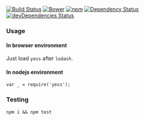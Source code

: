 [![Build Status](https://img.shields.io/travis/yivo/yess/master.svg)](https://travis-ci.org/yivo/yess)
[![Bower](https://img.shields.io/bower/v/yess.svg)]()
[![npm](https://img.shields.io/npm/v/yess.svg)](https://www.npmjs.com/package/yess)
[![Dependency Status](https://img.shields.io/david/yivo/yess.svg)](https://david-dm.org/yivo/yess)
[![devDependencies Status](https://img.shields.io/david/dev/yivo/yess.svg)](https://david-dm.org/yivo/yess?type=dev)

### Usage

#### In browser environment
Just load `yess` after `lodash`.

#### In nodejs environment
`var _ = require('yess');`

### Testing
`npm i && npm test`
